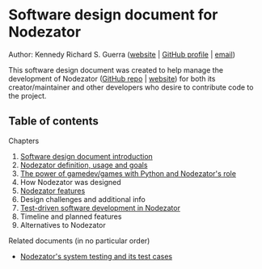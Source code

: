 
# Software design document for Nodezator

Author: Kennedy Richard S. Guerra ([website](https://kennedyrichard.com) | [GitHub profile](https://github.com/KennedyRichard) | [email](mailto:kennedy@kennedyrichard.com))

This software design document was created to help manage the development of Nodezator ([GitHub repo](https://github.com/IndiePython/nodezator) | [website](https://nodezator.com)) for both its creator/maintainer and other developers who desire to contribute code to the project.

## Table of contents

Chapters

1. [Software design document introduction](ch-sdd-intro.md)
1. [Nodezator definition, usage and goals](ch-nodezator-definition-usage-goals.md)
1. [The power of gamedev/games with Python and Nodezator's role](ch-power-gamedev-nodezator-role.md)
1. How Nodezator was designed
1. [Nodezator features](ch-nodezator-features.md)
1. Design challenges and additional info
1. [Test-driven software development in Nodezator](ch-test-driven-software-development-nodezator.md)
1. Timeline and planned features
1. Alternatives to Nodezator

Related documents (in no particular order)

- [Nodezator's system testing and its test cases](https://github.com/IndiePython/nodezator-system-testing)
